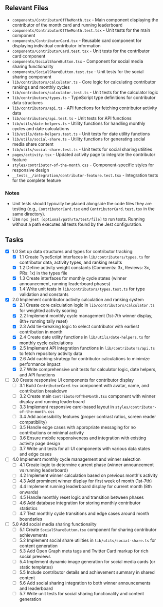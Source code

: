 ## Relevant Files

- `components/ContributorOfTheMonth.tsx` - Main component displaying the contributor of the month card and running leaderboard
- `components/ContributorOfTheMonth.test.tsx` - Unit tests for the main component
- `components/ContributorCard.tsx` - Reusable card component for displaying individual contributor information
- `components/ContributorCard.test.tsx` - Unit tests for the contributor card component
- `components/SocialShareButton.tsx` - Component for social media sharing functionality
- `components/SocialShareButton.test.tsx` - Unit tests for the social sharing component
- `lib/contributors/calculator.ts` - Core logic for calculating contributor rankings and monthly cycles
- `lib/contributors/calculator.test.ts` - Unit tests for the calculator logic
- `lib/contributors/types.ts` - TypeScript type definitions for contributor data structures
- `lib/contributors/api.ts` - API functions for fetching contributor activity data
- `lib/contributors/api.test.ts` - Unit tests for API functions
- `lib/utils/date-helpers.ts` - Utility functions for handling monthly cycles and date calculations
- `lib/utils/date-helpers.test.ts` - Unit tests for date utility functions
- `lib/utils/social-share.ts` - Utility functions for generating social media share content
- `lib/utils/social-share.test.ts` - Unit tests for social sharing utilities
- `pages/activity.tsx` - Updated activity page to integrate the contributor feature
- `styles/contributor-of-the-month.css` - Component-specific styles for responsive design
- `__tests__/integration/contributor-feature.test.tsx` - Integration tests for the complete feature

### Notes

- Unit tests should typically be placed alongside the code files they are testing (e.g., `ContributorCard.tsx` and `ContributorCard.test.tsx` in the same directory).
- Use `npx jest [optional/path/to/test/file]` to run tests. Running without a path executes all tests found by the Jest configuration.

## Tasks

- [x] 1.0 Set up data structures and types for contributor tracking
  - [x] 1.1 Create TypeScript interfaces in `lib/contributors/types.ts` for contributor data, activity types, and ranking results
  - [x] 1.2 Define activity weight constants (Comments: 3x, Reviews: 3x, PRs: 1x) in the types file
  - [x] 1.3 Create interfaces for monthly cycle states (winner announcement, running leaderboard phases)
  - [x] 1.4 Write unit tests in `lib/contributors/types.test.ts` for type validation and constants

- [x] 2.0 Implement contributor activity calculation and ranking system
  - [x] 2.1 Create core calculation logic in `lib/contributors/calculator.ts` for weighted activity scoring
  - [x] 2.2 Implement monthly cycle management (1st-7th winner display, 8th+ running tally reset)
  - [x] 2.3 Add tie-breaking logic to select contributor with earliest contribution in month
  - [x] 2.4 Create date utility functions in `lib/utils/date-helpers.ts` for monthly cycle calculations
  - [x] 2.5 Implement API integration functions in `lib/contributors/api.ts` to fetch repository activity data
  - [x] 2.6 Add caching strategy for contributor calculations to minimize performance impact
  - [x] 2.7 Write comprehensive unit tests for calculator logic, date helpers, and API functions

- [ ] 3.0 Create responsive UI components for contributor display
  - [ ] 3.1 Build `ContributorCard.tsx` component with avatar, name, and contribution breakdown
  - [ ] 3.2 Create main `ContributorOfTheMonth.tsx` component with winner display and running leaderboard
  - [ ] 3.3 Implement responsive card-based layout in `styles/contributor-of-the-month.css`
  - [ ] 3.4 Add accessibility features (proper contrast ratios, screen reader compatibility)
  - [ ] 3.5 Handle edge cases with appropriate messaging for no contributions or minimal activity
  - [ ] 3.6 Ensure mobile responsiveness and integration with existing activity page design
  - [ ] 3.7 Write unit tests for all UI components with various data states and edge cases

- [ ] 4.0 Implement monthly cycle management and winner selection
  - [ ] 4.1 Create logic to determine current phase (winner announcement vs running leaderboard)
  - [ ] 4.2 Implement winner calculation based on previous month's activity
  - [ ] 4.3 Add prominent winner display for first week of month (1st-7th)
  - [ ] 4.4 Implement running leaderboard display for current month (8th onwards)
  - [ ] 4.5 Handle monthly reset logic and transition between phases
  - [ ] 4.6 Add database integration for storing monthly contributor statistics
  - [ ] 4.7 Test monthly cycle transitions and edge cases around month boundaries

- [ ] 5.0 Add social media sharing functionality
  - [ ] 5.1 Create `SocialShareButton.tsx` component for sharing contributor achievements
  - [ ] 5.2 Implement social share utilities in `lib/utils/social-share.ts` for content generation
  - [ ] 5.3 Add Open Graph meta tags and Twitter Card markup for rich social previews
  - [ ] 5.4 Implement dynamic image generation for social media cards (or static templates)
  - [ ] 5.5 Include contributor details and achievement summary in shared content
  - [ ] 5.6 Add social sharing integration to both winner announcements and leaderboard
  - [ ] 5.7 Write unit tests for social sharing functionality and content generation